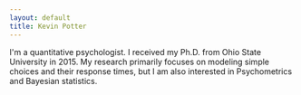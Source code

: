 ```yaml
---
layout: default
title: Kevin Potter
---
```


I'm a quantitative psychologist. I received my Ph.D. from Ohio State University in 2015. My research primarily focuses on modeling simple choices and their response times, but I am also interested in Psychometrics and Bayesian statistics.
